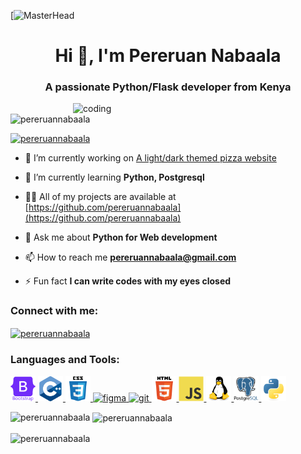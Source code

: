 [![MasterHead](https://firebasestorage.googleapis.com/v0/b/flexi-coding.appspot.com/o/dempgi7-520f8d5f-63d4-4453-8822-dbc149ae27f8.gif?alt=media&token=91c0c7b2-93c3-4029-b011-1a8703c5730d)
<h1 align="center">Hi 👋, I'm Pereruan Nabaala</h1>
<h3 align="center">A passionate Python/Flask developer from Kenya</h3>
<img align="right" alt="coding" width="404" src="https://cdn.dribbble.com/users/331265/screenshots/2498700/ana-d-small.gif" />

<p align="left"> <img src="https://komarev.com/ghpvc/?username=pereruannabaala&label=Profile%20views&color=0e75b6&style=flat" alt="pereruannabaala" /> </p>

<p align="left"> <a href="https://twitter.com/pereruannabaala" target="blank"><img src="https://img.shields.io/twitter/follow/pereruannabaala?logo=twitter&style=for-the-badge" alt="pereruannabaala" /></a> </p>

- 🔭 I’m currently working on [A light/dark themed pizza website](https://pereruannabaala.github.io/PizzaFan/)

- 🌱 I’m currently learning **Python, Postgresql**

- 👨‍💻 All of my projects are available at [https://github.com/pereruannabaala](https://github.com/pereruannabaala)

- 💬 Ask me about **Python for Web development**

- 📫 How to reach me **pereruannabaala@gmail.com**

- ⚡ Fun fact **I can write codes with my eyes closed**

<h3 align="left">Connect with me:</h3>
<p align="left">
<a href="https://twitter.com/pereruannabaala" target="blank"><img align="center" src="https://raw.githubusercontent.com/rahuldkjain/github-profile-readme-generator/master/src/images/icons/Social/twitter.svg" alt="pereruannabaala" height="30" width="40" /></a>
</p>

<h3 align="left">Languages and Tools:</h3>
<p align="left"> <a href="https://getbootstrap.com" target="_blank" rel="noreferrer"> <img src="https://raw.githubusercontent.com/devicons/devicon/master/icons/bootstrap/bootstrap-plain-wordmark.svg" alt="bootstrap" width="40" height="40"/> </a> <a href="https://www.w3schools.com/cpp/" target="_blank" rel="noreferrer"> <img src="https://raw.githubusercontent.com/devicons/devicon/master/icons/cplusplus/cplusplus-original.svg" alt="cplusplus" width="40" height="40"/> </a> <a href="https://www.w3schools.com/css/" target="_blank" rel="noreferrer"> <img src="https://raw.githubusercontent.com/devicons/devicon/master/icons/css3/css3-original-wordmark.svg" alt="css3" width="40" height="40"/> </a> <a href="https://www.figma.com/" target="_blank" rel="noreferrer"> <img src="https://www.vectorlogo.zone/logos/figma/figma-icon.svg" alt="figma" width="40" height="40"/> </a> <a href="https://git-scm.com/" target="_blank" rel="noreferrer"> <img src="https://www.vectorlogo.zone/logos/git-scm/git-scm-icon.svg" alt="git" width="40" height="40"/> </a> <a href="https://www.w3.org/html/" target="_blank" rel="noreferrer"> <img src="https://raw.githubusercontent.com/devicons/devicon/master/icons/html5/html5-original-wordmark.svg" alt="html5" width="40" height="40"/> </a> <a href="https://developer.mozilla.org/en-US/docs/Web/JavaScript" target="_blank" rel="noreferrer"> <img src="https://raw.githubusercontent.com/devicons/devicon/master/icons/javascript/javascript-original.svg" alt="javascript" width="40" height="40"/> </a> <a href="https://www.linux.org/" target="_blank" rel="noreferrer"> <img src="https://raw.githubusercontent.com/devicons/devicon/master/icons/linux/linux-original.svg" alt="linux" width="40" height="40"/> </a> <a href="https://www.postgresql.org" target="_blank" rel="noreferrer"> <img src="https://raw.githubusercontent.com/devicons/devicon/master/icons/postgresql/postgresql-original-wordmark.svg" alt="postgresql" width="40" height="40"/> </a> <a href="https://www.python.org" target="_blank" rel="noreferrer"> <img src="https://raw.githubusercontent.com/devicons/devicon/master/icons/python/python-original.svg" alt="python" width="40" height="40"/> </a> </p>

<p><img align="left" src="https://github-readme-stats.vercel.app/api/top-langs?username=pereruannabaala&show_icons=true&locale=en&layout=compact" alt="pereruannabaala" /></p>

<p>&nbsp;<img align="center" src="https://github-readme-stats.vercel.app/api?username=pereruannabaala&show_icons=true&locale=en" alt="pereruannabaala" /></p>

<p><img align="center" src="https://github-readme-streak-stats.herokuapp.com/?user=pereruannabaala&" alt="pereruannabaala" /></p>


